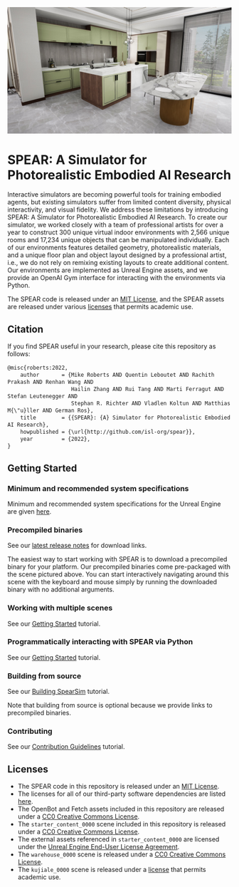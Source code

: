 ![SPEAR](docs/images/teaser_web.jpg "SPEAR")

# SPEAR: A Simulator for Photorealistic Embodied AI Research

Interactive simulators are becoming powerful tools for training embodied agents, but existing simulators suffer from limited content diversity, physical interactivity, and visual fidelity. We address these limitations by introducing SPEAR: A Simulator for Photorealistic Embodied AI Research. To create our simulator, we worked closely with a team of professional artists for over a year to construct 300 unique virtual indoor environments with 2,566 unique rooms and 17,234 unique objects that can be manipulated individually. Each of our environments features detailed geometry, photorealistic materials, and a unique floor plan and object layout designed by a professional artist, i.e., we do not rely on remixing existing layouts to create additional content. Our environments are implemented as Unreal Engine assets, and we provide an OpenAI Gym interface for interacting with the environments via Python.

The SPEAR code is released under an [MIT License](LICENSE.txt), and the SPEAR assets are released under various [licenses](#licenses) that permits academic use.

## Citation

If you find SPEAR useful in your research, please cite this repository as follows:

```
@misc{roberts:2022,
    author       = {Mike Roberts AND Quentin Leboutet AND Rachith Prakash AND Renhan Wang AND
                    Hailin Zhang AND Rui Tang AND Marti Ferragut AND Stefan Leutenegger AND
                    Stephan R. Richter AND Vladlen Koltun AND Matthias M{\"u}ller AND German Ros},
    title        = {{SPEAR}: {A} Simulator for Photorealistic Embodied AI Research},
    howpublished = {\url{http://github.com/isl-org/spear}},
    year         = {2022},
}
```

## Getting Started

### Minimum and recommended system specifications

Minimum and recommended system specifications for the Unreal Engine are given [here](http://docs.unrealengine.com/4.26/en-US/Basics/RecommendedSpecifications).

### Precompiled binaries

See our [latest release notes](https://github.com/isl-org/spear/releases/tag/v0.2.0) for download links.

The easiest way to start working with SPEAR is to download a precompiled binary for your platform. Our precompiled binaries come pre-packaged with the scene pictured above. You can start interactively navigating around this scene with the keyboard and mouse simply by running the downloaded binary with no additional arguments.

### Working with multiple scenes

See our [Getting Started](docs/getting_started.md) tutorial.

### Programmatically interacting with SPEAR via Python 

See our [Getting Started](docs/getting_started.md) tutorial.

### Building from source

See our [Building SpearSim](docs/building_spearsim.md) tutorial.

Note that building from source is optional because we provide links to precompiled binaries.

### Contributing

See our [Contribution Guidelines](CONTRIBUTING.md) tutorial.

## Licenses

- The SPEAR code in this repository is released under an [MIT License](LICENSE.txt).
- The licenses for all of our third-party software dependencies are listed [here](ACKNOWLEDGMENTS.txt).
- The OpenBot and Fetch assets included in this repository are released under a [CC0 Creative Commons License](http://creativecommons.org/publicdomain/zero/1.0).
- The `starter_content_0000` scene included in this repository is released under a [CC0 Creative Commons License](http://creativecommons.org/publicdomain/zero/1.0).
- The external assets referenced in `starter_content_0000` are licensed under the [Unreal Engine End-User License Agreement](https://www.unrealengine.com/en-US/eula/unreal).
- The `warehouse_0000` scene is released under a [CC0 Creative Commons License](http://creativecommons.org/publicdomain/zero/1.0).
- The `kujiale_0000` scene is released under a [license](LICENSE_KUJIALE.txt) that permits academic use.
